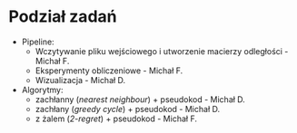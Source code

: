 # Podział zadań

* Pipeline:
  * Wczytywanie pliku wejściowego i utworzenie macierzy odległości - Michał F.
  * Eksperymenty obliczeniowe - Michał F.
  * Wizualizacja - Michał D.
* Algorytmy:
  * zachłanny (*nearest neighbour*) + pseudokod - Michał D.
  * zachłany (*greedy cycle*) + pseudokod - Michał D.
  * z żalem (*2-regret*) + pseudokod - Michał F.